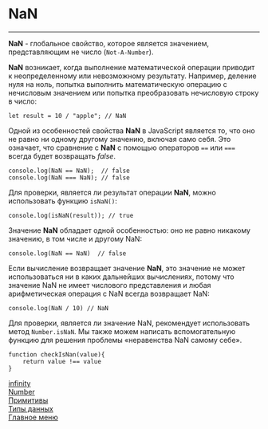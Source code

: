 # NaN
____
__NaN__ - глобальное свойство, которое является значением, представляющим не число (`Not-A-Number`).

__NaN__ возникает, когда выполнение математической операции приводит к неопределенному или невозможному результату. Например, деление нуля на ноль, попытка выполнить математическую операцию с нечисловым значением или попытка преобразовать нечисловую строку в число:
```
let result = 10 / "apple"; // NaN
```

Одной из особенностей свойства __NaN__ в JavaScript является то, что оно не равно ни одному другому значению, включая само себя. Это означает, что сравнение с __NaN__ с помощью операторов `==` или `===` всегда будет возвращать _false_.
```
console.log(NaN == NaN);  // false
console.log(NaN === NaN); // false
```
Для проверки, является ли результат операции __NaN__, можно использовать функцию `isNaN()`:
```
console.log(isNaN(result)); // true
```
Значение __NaN__ обладает одной особенностью: оно не равно никакому значению, в том числе и другому NaN:
```
console.log(NaN == NaN)  // false
```
Если вычисление возвращает значение __NaN__, это значение не может использоваться ни в каких дальнейших вычислениях, потому что значение NaN не имеет числового представления и любая арифметическая операция с NaN всегда возвращает NaN:
```
console.log(NaN / 10) // NaN
```

Для проверки, является ли значение NaN, рекомендует использовать метод `Number.isNaN`. Мы также можем написать вспомогательную функцию для решения проблемы «неравенства NaN самому себе».
```
function checkIsNan(value){
    return value !== value
}
```

[infinity](infinity.md)<br>
[Number](number.md)<br>
[Примитивы](../primitive.md)<br>
[Типы данных](../data-types.md)<br>
[Главное меню](../../README.md)<br>
